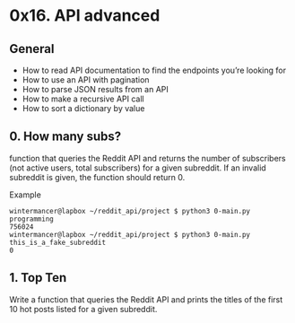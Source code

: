 # 0x16. API advanced

## General
* How to read API documentation to find the endpoints you’re looking for
* How to use an API with pagination
* How to parse JSON results from an API
* How to make a recursive API call
* How to sort a dictionary by value

## 0. How many subs? 
function that queries the Reddit API and returns the number of subscribers (not active users, total subscribers) for a given subreddit. If an invalid subreddit is given, the function should return 0.

Example

    wintermancer@lapbox ~/reddit_api/project $ python3 0-main.py programming
    756024
    wintermancer@lapbox ~/reddit_api/project $ python3 0-main.py this_is_a_fake_subreddit
    0

## 1. Top Ten
Write a function that queries the Reddit API and prints the titles of the first 10 hot posts listed for a given subreddit.
